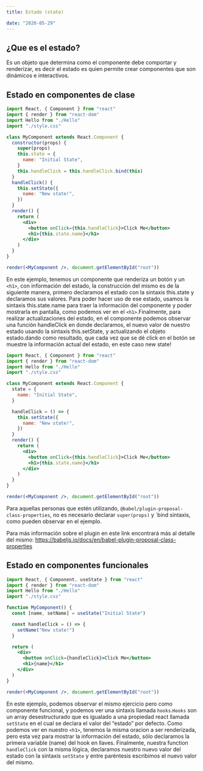 ```yaml
---
title: Estado (state)

date: "2020-05-29"
---
```


## ¿Que es el estado?

Es un objeto que determina como el componente debe comportar y renderizar, es decir el estado es quien permite crear componentes que son dinámicos e interactivos.

##

## Estado en componentes de clase

```jsx
import React, { Component } from "react"
import { render } from "react-dom"
import Hello from "./Hello"
import "./style.css"

class MyComponent extends React.Component {
  constructor(props) {
    super(props)
    this.state = {
      name: "Initial State",
    }
    this.handleClick = this.handleClick.bind(this)
  }
  handleClick() {
    this.setState({
      name: "New state!",
    })
  }
  render() {
    return (
      <div>
        <button onClick={this.handleClick}>Click Me</button>
        <h1>{this.state.name}</h1>
      </div>
    )
  }
}

render(<MyComponent />, document.getElementById("root"))
```

En este ejemplo, tenemos un componente que renderiza un botón y un `<h1>`, con información del estado, la construcción del mismo es de la siguiente manera, primero declaramos el estado con la sintaxis this.state y declaramos sus valores. Para poder hacer uso de ese estado, usamos la sintaxis this.state.name para traer la información del componente y poder mostrarla en pantalla, como podemos ver en el `<h1>`.Finalmente, para realizar actualizaciones del estado, en el componente podemos observar una función handleClick en donde declaramos, el nuevo valor de nuestro estado usando la sintaxis this.setState, y actualizando el objeto estado.dando como resultado, que cada vez que se dé click en el botón se muestre la información actual del estado, en este caso new state!

```jsx
import React, { Component } from "react"
import { render } from "react-dom"
import Hello from "./Hello"
import "./style.css"

class MyComponent extends React.Component {
  state = {
    name: "Initial State",
  }

  handleClick = () => {
    this.setState({
      name: "New state!",
    })
  }
  render() {
    return (
      <div>
        <button onClick={this.handleClick}>Click Me</button>
        <h1>{this.state.name}</h1>
      </div>
    )
  }
}

render(<MyComponent />, document.getElementById("root"))
```

Para aquellas personas que estén utilizando, `@babel/plugin-proposal-class-properties`, no es necesario declarar `super(props)` y `bind sintaxis, como pueden observar en el ejemplo.

Para más información sobre el plugin en este link encontrará más al detalle del mismo: https://babeljs.io/docs/en/babel-plugin-proposal-class-properties

##

## Estado en componentes funcionales

```jsx
import React, { Component, useState } from "react"
import { render } from "react-dom"
import Hello from "./Hello"
import "./style.css"

function MyComponent() {
  const [name, setName] = useState("Initial State")

  const handleClick = () => {
    setName("New state!")
  }

  return (
    <div>
      <button onClick={handleClick}>Click Me</button>
      <h1>{name}</h1>
    </div>
  )
}

render(<MyComponent />, document.getElementById("root"))
```

En este ejemplo, podemos observar el mismo ejercicio pero como componente funcional, y podemos ver una sintaxis llamada `hooks`.`Hooks` son un array desestructurado que es igualado a una propiedad react llamada `setState` en el cual se declara el valor del “estado” por defecto. Como podemos ver en nuestro `<h1>`, tenemos la misma oracion a ser renderizada, pero esta vez para mostrar la información del estado, sólo declaramos la primera variable (name) del hook en llaves. Finalmente, nuestra function `handleClick` con la misma lógica, declaramos nuestro nuevo valor del estado con la sintaxis `setState` y entre paréntesis escribimos el nuevo valor del mismo.
